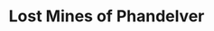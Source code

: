 ---
layout: category
title: Lost Mines of Phandelver
permalink: /category/Lost Mines of Phandelver/
category: Lost Mines of Phandelver
---